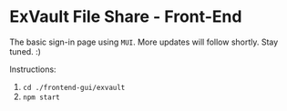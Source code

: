 # ExVault File Share - Front-End

The basic sign-in page using `MUI`. More updates will follow shortly. Stay tuned. :)

Instructions:
1. `cd ./frontend-gui/exvault`
2. `npm start`